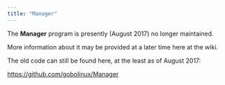 ```yaml
---
title: "Manager"
---
```


The **Manager** program is presently (August 2017) no longer maintained.

More information about it may be provided at a later time here at the wiki.

The old code can still be found here, at the least as of August 2017:

  https://github.com/gobolinux/Manager